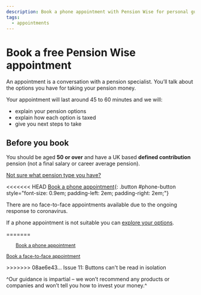```yaml
---
description: Book a phone appointment with Pension Wise for personal guidance on your pension pot options.
tags:
  - appointments
---
```


# Book a free Pension Wise appointment

An appointment is a conversation with a pension specialist. You’ll talk about the options you have for taking your pension money.

Your appointment will last around 45 to 60 minutes and we will:

- explain your pension options
- explain how each option is taxed
- give you next steps to take

## Before you book

You should be aged **50 or over** and have a UK based **defined contribution** pension (not a final salary or career average pension).

[Not sure what pension type you have?](/en/pension-type-tool)

<<<<<<< HEAD
[Book a phone appointment](/en/book-phone){: .button #phone-button style="font-size: 0.9em; padding-left: 2em; padding-right: 2em;"}

<div class="application-notice help-notice">
  <p>There are no face-to-face appointments available due to the ongoing response to coronavirus.</p>
  <p>If a phone appointment is not suitable you can <a href="/en/explore-your-options">explore your options</a>.</p>
</div>
=======
<p>
  <a href="/en/book-phone" class="button" id="phone-button" style="font-size: 0.9em; padding-left: 2em; padding-right: 2em;" data-phone-button>Book a phone appointment</a>
</p>
<p>
  <a href="/en/book-face-to-face" class="button" id="face-to-face-button" style="font-size: 0.9em">Book a face-to-face appointment</a>
</p>
>>>>>>> 08ae6e43... Issue 11: Buttons can't be read in isolation

^Our guidance is impartial – we won’t recommend any products or companies and won’t tell you how to invest your money.^
